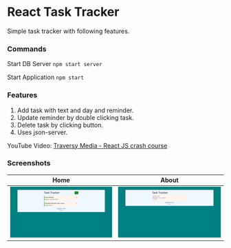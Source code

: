 # React Task Tracker
Simple task tracker with following features.

### Commands
Start DB Server
`npm start server`

Start Application
`npm start`

### Features
1. Add task with text and day and reminder.
2. Update reminder by double clicking task.
3. Delete task by clicking button.
4. Uses json-server.

YouTube Video: [Traversy Media - React JS crash course](https://www.youtube.com/watch?v=w7ejDZ8SWv8&t=3418s&ab_channel=TraversyMedia)

### Screenshots

| Home | About |
| - | - |
| ![Home](/public/screenshots/Home.png) | ![About](/public/screenshots/About.png) |
